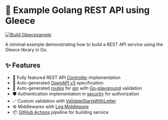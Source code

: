 # 🎯 Example Golang REST API using Gleece

[![Build Gleecexample](https://github.com/gopher-fleece/gleecexample/actions/workflows/build.yml/badge.svg?branch=main)](https://github.com/gopher-fleece/gleecexample/actions/workflows/build.yml)

A minimal example demonstrating how to build a REST API service using the Gleece library in Go.

## ✨ Features

- 📜 Fully featured REST API [Controller](./controllers/gleecexample.ctrl.go) implementation
- 📖 Auto-generated [OpenAPI v3](./openapi/swagger.json) specification 
- 🔧 Auto-generated [routes](./routes/generated-gleece.go) for [gin](https://github.com/gin-gonic/gin) with [Go-playground](https://github.com/go-playground/validator) validation
- 🛡 Authentication implementation in [security](./security/authentication.go) for authorization
- ✅ Custom validation with [ValidateStartsWithLetter](./validators/custom.validators.go)
- ⚙️ Middlewares with [Log Middleware](./middlewares/log.middlewares.go)
- 📦 [GitHub Actions](./.github/workflows/build.yml) pipeline for building service